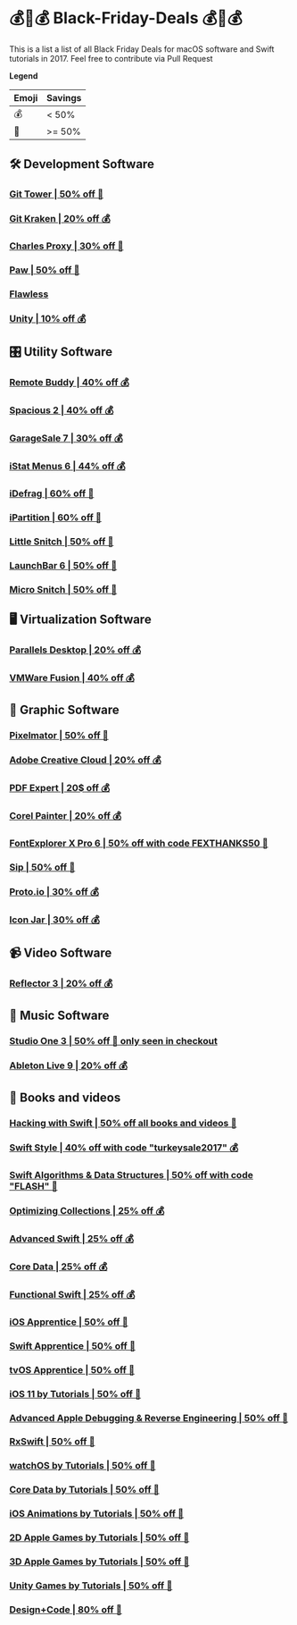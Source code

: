 # 💰💸💰 Black-Friday-Deals 💰💸💰
This is a list a list of all Black Friday Deals for macOS software and Swift tutorials in 2017. Feel free to contribute via Pull Request

**Legend**

| Emoji | Savings |
|-----|---|
| 💰 | < 50% |
| 💸 | >= 50% |

## 🛠 Development Software
### [Git Tower | 50% off 💸](https://www.git-tower.com/buy)
### [Git Kraken | 20% off 💰](https://twitter.com/GitKraken/status/932703895167623168)
### [Charles Proxy | 30% off 💸](https://www.charlesproxy.com/buy/?promoCode=CHARLESBLACK17)
### [Paw | 50% off 💸](https://paw.cloud/purchase)
### [Flawless](https://flawlessapp.io)
### [Unity | 10% off 💰](https://store.unity.com/offer/fall-sale?utm_source=twitter&utm_medium=social&utm_campaign=saas_global_upgrade_2017-11-24-Global-2017-Global-Fall-Sale)

## 🎛 Utility Software
### [Remote Buddy | 40% off 💰](https://www.iospirit.com/products/remotebuddy/)
### [Spacious 2 | 40% off 💰](https://www.iospirit.com/products/spacious/)
### [GarageSale 7 | 30% off 💰](https://www.iwascoding.com/2017/11/24/black-friday-sale-save-30-on-garagesale-7-licenses/)
### [iStat Menus 6 | 44% off 💰](https://bjango.com/mac/istatmenus/)
### [iDefrag | 60% off 💸](https://coriolis-systems.com/iDefrag)
### [iPartition | 60% off 💸](https://coriolis-systems.com/iPartition)
### [Little Snitch | 50% off 💸](https://www.obdev.at/products/littlesnitch/index.html)
### [LaunchBar 6 | 50% off 💸](https://www.obdev.at/products/launchbar/index.html)
### [Micro Snitch | 50% off 💸](https://www.obdev.at/products/microsnitch/index.html)

## 🖥 Virtualization Software
### [Parallels Desktop | 20% off 💰](https://www.parallels.com/de/)
### [VMWare Fusion | 40% off 💰](https://www.vmware.com/products/fusion.html)

## 🎨 Graphic Software
### [Pixelmator | 50% off 💸](https://itunes.apple.com/us/app/pixelmator/id407963104?mt=12&ign-mpt=uo%3D4)
### [Adobe Creative Cloud | 20% off 💰](https://www.adobe.com/creativecloud/plans.html?promoid=8DN85N5R&mv=other)
### [PDF Expert | 20$ off 💰](https://pdfexpert.com/de/store)
### [Corel Painter | 20% off 💰](https://www.painterartist.com/en/special-offers/)
### [FontExplorer X Pro 6 | 50% off with code FEXTHANKS50 💸](http://www.fontexplorerx.com/)
### [Sip | 50% off 💸](https://sipapp.io)
### [Proto.io | 30% off 💰](https://blog.proto.io/black-friday-2017-prototyping-tool/?utm_source=twitter&utm_campaign=black_friday)
### [Icon Jar | 30% off 💰](https://geticonjar.com/black-friday/)

## 📹 Video Software
### [Reflector 3 | 20% off 💰](https://store.airsquirrels.com/reflector/)

## 🎹 Music Software
### [Studio One 3 | 50% off 💸 only seen in checkout](https://www.presonus.com/products/Studio-One)
### [Ableton Live 9 | 20% off 💰](https://www.ableton.com/en/shop/live/)

## 📖 Books and videos
### [Hacking with Swift | 50% off all books and videos 💸](https://www.hackingwithswift.com/offers)
### [Swift Style | 40% off with code "turkeysale2017" 💰](http://ericasadun.com/2017/11/21/black-friday-sale-swift-style-with-a-discount)
### [Swift Algorithms & Data Structures | 50% off with code "FLASH" 💸](https://shop.waynewbishop.com/products/swift-algorithms-3rd-edition)
### [Optimizing Collections | 25% off 💰](https://www.objc.io/books/optimizing-collections/)
### [Advanced Swift | 25% off 💰](https://www.objc.io/books/advanced-swift/)
### [Core Data | 25% off 💰](https://www.objc.io/books/core-data/)
### [Functional Swift | 25% off 💰](https://www.objc.io/books/functional-swift/)
### [iOS Apprentice | 50% off 💸](https://store.raywenderlich.com/products/ios-apprentice?_ga=2.69541328.1350297483.1511526267-1662918945.1483371616)
### [Swift Apprentice | 50% off 💸](https://store.raywenderlich.com/products/swift-apprentice?_ga=2.69541328.1350297483.1511526267-1662918945.1483371616)
### [tvOS Apprentice | 50% off 💸](https://store.raywenderlich.com/products/tvos-apprentice?_ga=2.171406816.1350297483.1511526267-1662918945.1483371616)
### [iOS 11 by Tutorials | 50% off 💸](https://store.raywenderlich.com/products/ios-11-by-tutorials?_ga=2.171406816.1350297483.1511526267-1662918945.1483371616)
### [Advanced Apple Debugging & Reverse Engineering | 50% off 💸](https://store.raywenderlich.com/products/advanced-apple-debugging-and-reverse-engineering?_ga=2.124550218.1350297483.1511526267-1662918945.1483371616)
### [RxSwift | 50% off 💸](https://store.raywenderlich.com/products/rxswift?_ga=2.124550218.1350297483.1511526267-1662918945.1483371616)
### [watchOS by Tutorials | 50% off 💸](https://store.raywenderlich.com/products/watchos-by-tutorials?_ga=2.124550218.1350297483.1511526267-1662918945.1483371616)
### [Core Data by Tutorials | 50% off 💸](https://store.raywenderlich.com/products/core-data-by-tutorials?_ga=2.124550218.1350297483.1511526267-1662918945.1483371616)
### [iOS Animations by Tutorials | 50% off 💸](https://store.raywenderlich.com/products/ios-animations-by-tutorials?_ga=2.124550218.1350297483.1511526267-1662918945.1483371616)
### [2D Apple Games by Tutorials | 50% off 💸](https://store.raywenderlich.com/products/2d-apple-games-by-tutorials?_ga=2.124550218.1350297483.1511526267-1662918945.1483371616)
### [3D Apple Games by Tutorials | 50% off 💸](https://store.raywenderlich.com/products/3d-apple-games-by-tutorials?_ga=2.158251770.1350297483.1511526267-1662918945.1483371616)
### [Unity Games by Tutorials | 50% off 💸](https://store.raywenderlich.com/products/unity-games-by-tutorials?_ga=2.158251770.1350297483.1511526267-1662918945.1483371616)
### [Design+Code | 80% off 💸](https://designcode.io)
